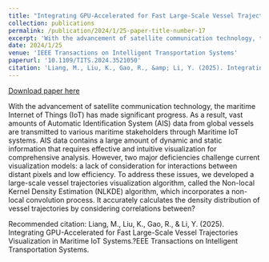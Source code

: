 ```yaml
---
title: "Integrating GPU-Accelerated for Fast Large-Scale Vessel Trajectories Visualization in Maritime IoT Systems"
collection: publications
permalink: /publication/2024/1/25-paper-title-number-17
excerpt: 'With the advancement of satellite communication technology, the maritime Internet of Things (IoT) has made significant progress. As a result, vast amounts of Automatic Identification System (AIS) data from global vessels are transmitted to various maritime stakeholders through Maritime IoT systems. AIS data contains a large amount of dynamic and static information that requires effective and intuitive visualization for comprehensive analysis. However, two major deficiencies challenge current visualization models: a lack of consideration for interactions between distant pixels and low efficiency. To address these issues, we developed a large-scale vessel trajectories visualization algorithm, called the Non-local Kernel Density Estimation (NLKDE) algorithm, which incorporates a non-local convolution process. It accurately calculates the density distribution of vessel trajectories by considering correlations between?'
date: 2024/1/25
venue: 'IEEE Transactions on Intelligent Transportation Systems'
paperurl: '10.1109/TITS.2024.3521050'
citation: 'Liang, M., Liu, K., Gao, R., &amp; Li, Y. (2025). Integrating GPU-Accelerated for Fast Large-Scale Vessel Trajectories Visualization in Maritime IoT Systems.?EEE Transactions on Intelligent Transportation Systems.'
---
```


<a href='10.1109/TITS.2024.3521050'>Download paper here</a>

With the advancement of satellite communication technology, the maritime Internet of Things (IoT) has made significant progress. As a result, vast amounts of Automatic Identification System (AIS) data from global vessels are transmitted to various maritime stakeholders through Maritime IoT systems. AIS data contains a large amount of dynamic and static information that requires effective and intuitive visualization for comprehensive analysis. However, two major deficiencies challenge current visualization models: a lack of consideration for interactions between distant pixels and low efficiency. To address these issues, we developed a large-scale vessel trajectories visualization algorithm, called the Non-local Kernel Density Estimation (NLKDE) algorithm, which incorporates a non-local convolution process. It accurately calculates the density distribution of vessel trajectories by considering correlations between?

Recommended citation: Liang, M., Liu, K., Gao, R., & Li, Y. (2025). Integrating GPU-Accelerated for Fast Large-Scale Vessel Trajectories Visualization in Maritime IoT Systems.?EEE Transactions on Intelligent Transportation Systems.